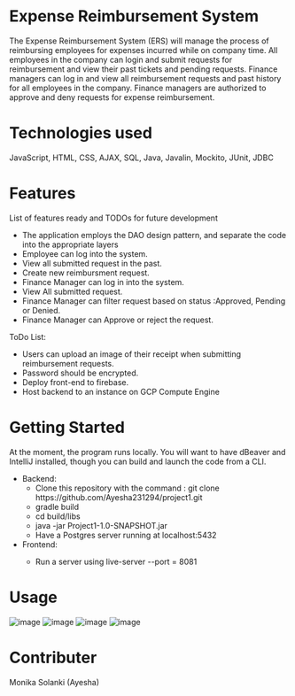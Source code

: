 # Expense Reimbursement System
<p> The Expense Reimbursement System (ERS) will manage the process of reimbursing employees for expenses incurred while on company time. All employees in the company can login and submit requests for reimbursement and view their past tickets and pending requests. Finance managers can log in and view all reimbursement requests and past history for all employees in the company. Finance managers are authorized to approve and deny requests for expense reimbursement. </p>

# Technologies used
JavaScript, HTML, CSS, AJAX, SQL, Java, Javalin, Mockito, JUnit, JDBC

# Features
List of features ready and TODOs for future development
<ul>
  <li>The application employs the DAO design pattern, and separate the code into the appropriate layers</li>
  <li>Employee can log into the system.</li>
  <li>View all submitted request in the past.</li>
  <li>Create new reimbursment request.</li>
  <li>Finance Manager can log in into the system.</li>
  <li>View All submitted request.</li>
  <li>Finance Manager can filter request based on status :Approved, Pending or Denied.</li>
  <li>Finance Manager can Approve or reject the request.</li></ul>
  
ToDo List:<ul>
<li>Users can upload an image of their receipt when submitting reimbursement requests. </li>
  <li>Password should be encrypted.</li>
  <li>Deploy front-end to firebase.</li>
  <li>Host backend to an instance on GCP Compute Engine</li>
</ul>
  
 # Getting Started
 At the moment, the program runs locally. You will want to have dBeaver and IntelliJ installed, though you can build and launch the code from a CLI.
 <ul>
  <li>Backend:
  <ul> 
    <li> Clone this repository with the command : git clone https://github.com/Ayesha231294/project1.git</li>
    <li> gradle build</li>
    <li> cd build/libs</li>
    <li> java -jar Project1-1.0-SNAPSHOT.jar</li>
    <li> Have a Postgres server running at localhost:5432</li>
  </ul>
  <li> Frontend:</li>
  <ul>
    <li>Run a server using live-server --port = 8081 </li>
  </ul>
  </ul>
  
  # Usage
  ![image](https://user-images.githubusercontent.com/100640637/163242967-7c6345ce-3472-4baa-8569-bcb1750eb42d.png) 
  ![image](https://user-images.githubusercontent.com/100640637/163247818-013325ea-78b1-4a49-903c-eb6ccb30a7e6.png)
  ![image](https://user-images.githubusercontent.com/100640637/163247862-52af5a60-d793-4b1d-9b1c-8fed06da331a.png)
  ![image](https://user-images.githubusercontent.com/100640637/163248041-68c75ff4-a2d9-4036-9155-954f04dc5435.png)

# Contributer
Monika Solanki (Ayesha)


   
   
  
 

